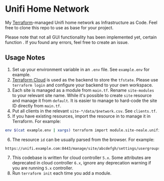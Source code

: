 # Unifi Home Network

My [Terraform](terraform.io)-managed Unifi home network as Infrastructure as Code. Feel free to clone this repo to use as base for your project.

Please note that not all GUI functionality has been implemented yet, certain function . If you found any errors, feel free to create an issue.

## Usage Notes

1. Set up your environment variable in an `.env` file. See `example.env` for example.
2. [Terraform Cloud](app.terraform.io) is used as the backend to store the `tfstate`. Please use `terraform login` and configure your backend to your own workspace.
3. Each site is managed as a module from `main.tf`. Rename `site-modules` to your relevant site name. While it's possible to create `site` resource and manage it from `default`. It is easier to manage to hard-code the site ID directly from `main.tf`.
4. Put all clients in the relevant `site-*/data/$network.csv`. See `clients.tf`.
5. If you have existing resources, import the resource in to manage it in Terraform. For example:
```bash
env $(cat example.env | xargs) terraform import module.site-neale.unifi_user_group.d80u20 5f10563e8f7939532b7984c1
```
6. The resource `id` can be usually parsed from the browser. For example:
```
https://unifi.example.com:8443/manage/site/abcdefgh/settings/usergroups/edit/5f10563e8f7939532b7984c1
```
7. This codebase is written for cloud controller `5.x`. Some attributes are deprecated in cloud controller `6.x`, ignore any deprecation warning if you are running `5.x` controller.
8. Run `terraform init` each time you add a module.
